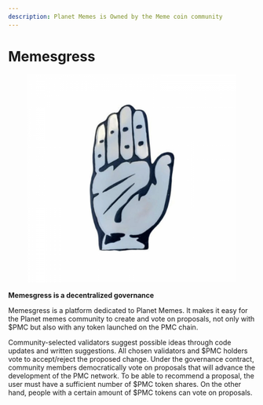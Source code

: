 ```yaml
---
description: Planet Memes is Owned by the Meme coin community
---
```


# Memesgress



<figure><img src="../.gitbook/assets/congress-3d-dd-1100x1100.png" alt=""><figcaption></figcaption></figure>

**Memesgress is a decentralized governance**

Memesgress is a platform dedicated to Planet Memes. It makes it easy for the Planet memes community to create and vote on proposals, not only with $PMC but also with any token launched on the PMC chain.

Community-selected validators suggest possible ideas through code updates and written suggestions. All chosen validators and $PMC holders vote to accept/reject the proposed change. Under the governance contract, community members democratically vote on proposals that will advance the development of the PMC network. To be able to recommend a proposal, the user must have a sufficient number of $PMC token shares. On the other hand, people with a certain amount of $PMC tokens can vote on proposals.

